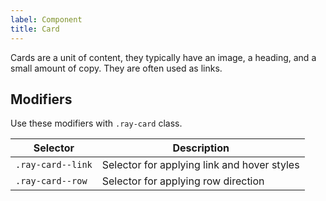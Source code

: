 ```yaml
---
label: Component
title: Card
---
```


<page-intro>Cards are a unit of content, they typically have an image, a heading, and a small amount of copy. They are often used as links.</page-intro>

<component
    name="Card"
    component="card"
    variation="card"
    >
</component>

<component
    name="Card horizontal"
    component="card"
    variation="card--row"
    >
</component>

<component
    name="Card as a link"
    component="card"
    variation="card--link"
    >
</component>

## Modifiers

Use these modifiers with `.ray-card` class.

| Selector          | Description                                 |
| ----------------- | ------------------------------------------- |
| `.ray-card--link` | Selector for applying link and hover styles |
| `.ray-card--row`  | Selector for applying row direction         |

